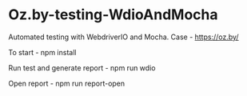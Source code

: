 # Oz.by-testing-WdioAndMocha
Automated testing with WebdriverIO and Mocha.
Case - https://oz.by/

To start - npm install

Run test and generate report - npm run wdio 

Open report - npm run report-open
